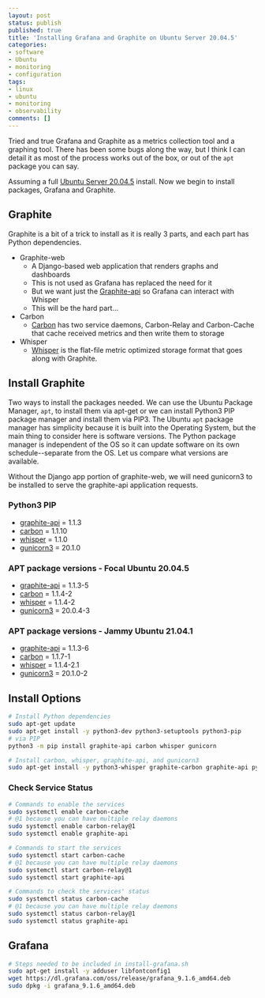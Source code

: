 ```yaml
---
layout: post
status: publish
published: true
title: 'Installing Grafana and Graphite on Ubuntu Server 20.04.5'
categories:
- software
- Ubuntu
- monitoring
- configuration
tags: 
- linux
- ubuntu
- monitoring
- observability
comments: []
---
```


Tried and true Grafana and Graphite as a metrics collection tool and a graphing tool. There has been some bugs along the way, but I think I can detail it as most of the process works out of the box, or out of the `apt` package you can say.

Assuming a full [Ubuntu Server 20.04.5](https://mirrors.edge.kernel.org/ubuntu-releases/20.04.5/ "Ubuntu mirrors") install. Now we begin to install packages, Grafana and Graphite.

## Graphite

Graphite is a bit of a trick to install as it is really 3 parts, and each part has Python dependencies.

* Graphite-web
  * A Django-based web application that renders graphs and dashboards
  * This is not used as Grafana has replaced the need for it
  * But we want just the [Graphite-api](https://pypi.org/project/graphite-api/ "graphite api webpage") so Grafana can interact with Whisper
  * This will be the hard part...
* Carbon
  * [Carbon](https://github.com/graphite-project/carbon "carbon webpage") has two service daemons, Carbon-Relay and Carbon-Cache that cache received metrics and then write them to storage
* Whisper
  * [Whisper](https://github.com/graphite-project/whisper "whisper webpage") is the flat-file metric optimized storage format that goes along with Graphite.

## Install Graphite

Two ways to install the packages needed. We can use the Ubuntu Package Manager, `apt`, to install them via apt-get or we can install Python3 PIP package manager and install them via PIP3. The Ubuntu `apt` package manager has simplicity because it is built into the Operating System, but the main thing to consider here is software versions. The Python package manager is independent of the OS so it can update software on its own schedule--separate from the OS. Let us compare what versions are available.

Without the Django app portion of graphite-web, we will need gunicorn3 to be installed to serve the graphite-api application requests.

### Python3 PIP

* [graphite-api](https://pypi.org/project/graphite-api/ "graphite api pypi webpage") = 1.1.3
* [carbon](https://pypi.org/project/carbon/ "carbon pypi webpage") = 1.1.10
* [whisper](https://pypi.org/project/whisper/ "whisper pypi webpage") = 1.1.0
* [gunicorn3](https://pypi.org/project/gunicorn/ "gunicorn pypi webpage") = 20.1.0

### APT package versions - Focal Ubuntu 20.04.5

* [graphite-api](https://packages.ubuntu.com/focal/graphite-api "graphite api focal apt webpage") = 1.1.3-5
* [carbon](https://packages.ubuntu.com/focal/graphite-carbon "carbon apt focal webpage") = 1.1.4-2
* [whisper](https://packages.ubuntu.com/focal/python3-whisper "whisper focal apt webpage") = 1.1.4-2
* [gunicorn3](https://packages.ubuntu.com/focal/gunicorn "gunicorn focal apt webpage") = 20.0.4-3

### APT package versions - Jammy Ubuntu 21.04.1

* [graphite-api](https://packages.ubuntu.com/jammy/graphite-api "graphite api jammy apt webpage") = 1.1.3-6
* [carbon](https://packages.ubuntu.com/jammy/graphite-carbon "carbon jammy apt webpage") = 1.1.7-1
* [whisper](https://packages.ubuntu.com/jammy/python3-whisper "whisper jammy apt webpage") = 1.1.4-2.1
* [gunicorn3](https://packages.ubuntu.com/jammy/gunicorn "gunicorn3 jammy apt webpage") = 20.1.0-2

## Install Options

```bash
# Install Python dependencies
sudo apt-get update
sudo apt-get install -y python3-dev python3-setuptools python3-pip
# via PIP
python3 -m pip install graphite-api carbon whisper gunicorn
```

```bash
# Install carbon, whisper, graphite-api, and gunicorn3
sudo apt-get install -y python3-whisper graphite-carbon graphite-api python3-gunicorn
```

### Check Service Status

```bash
# Commands to enable the services
sudo systemctl enable carbon-cache
# @1 because you can have multiple relay daemons
sudo systemctl enable carbon-relay@1
sudo systemctl enable graphite-api

# Commands to start the services
sudo systemctl start carbon-cache
# @1 because you can have multiple relay daemons
sudo systemctl start carbon-relay@1
sudo systemctl start graphite-api

# Commands to check the services' status
sudo systemctl status carbon-cache
# @1 because you can have multiple relay daemons
sudo systemctl status carbon-relay@1
sudo systemctl status graphite-api
```

## Grafana

```bash
# Steps needed to be included in install-grafana.sh
sudo apt-get install -y adduser libfontconfig1
wget https://dl.grafana.com/oss/release/grafana_9.1.6_amd64.deb
sudo dpkg -i grafana_9.1.6_amd64.deb
```
